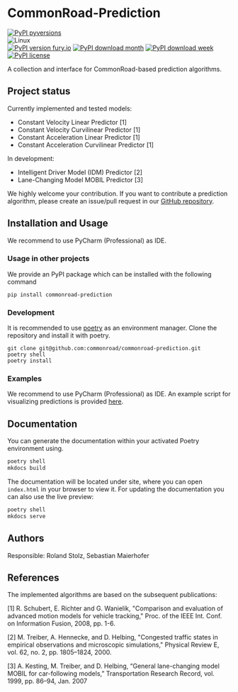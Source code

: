# CommonRoad-Prediction
[![PyPI pyversions](https://img.shields.io/pypi/pyversions/commonroad-prediction.svg)](https://pypi.python.org/pypi/commonroad-prediction/)  
![Linux](https://img.shields.io/badge/Linux-FCC624?style=for-the-badge&logo=linux&logoColor=black)  
[![PyPI version fury.io](https://badge.fury.io/py/commonroad-prediction.svg)](https://pypi.python.org/pypi/commonroad-prediction/)
[![PyPI download month](https://img.shields.io/pypi/dm/commonroad-prediction.svg?label=PyPI%20downloads)](https://pypi.python.org/pypi/commonroad-prediction/) 
[![PyPI download week](https://img.shields.io/pypi/dw/commonroad-prediction.svg?label=PyPI%20downloads)](https://pypi.python.org/pypi/commonroad-prediction/)   
[![PyPI license](https://img.shields.io/pypi/l/commonroad-prediction.svg)](https://pypi.python.org/pypi/commonroad-prediction/)

A collection and interface for CommonRoad-based prediction algorithms.

## Project status
Currently implemented and tested models:   

- Constant Velocity Linear Predictor [1]
- Constant Velocity Curvilinear Predictor [1]
- Constant Acceleration Linear Predictor [1]
- Constant Acceleration Curvilinear Predictor [1]

In development:
- Intelligent Driver Model (IDM) Predictor [2]
- Lane-Changing Model MOBIL Predictor [3]

We highly welcome your contribution.
If you want to contribute a prediction algorithm, please create an issue/pull request in our [GitHub repository](https://github.com/commonroad/commonroad-prediction).


## Installation and Usage
We recommend to use PyCharm (Professional) as IDE.  
### Usage in other projects
We provide an PyPI package which can be installed with the following command
```shell
pip install commonroad-prediction
```

### Development
It is recommended to use [poetry](https://python-poetry.org/) as an environment manager.
Clone the repository and install it with poetry.
```shell
git clone git@github.com:commonroad/commonroad-prediction.git
poetry shell
poetry install
```

### Examples
We recommend to use PyCharm (Professional) as IDE. 
An example script for visualizing predictions is provided [here](example.md).


## Documentation
You can generate the documentation within your activated Poetry environment using.
```bash
poetry shell
mkdocs build
```
The documentation will be located under site, where you can open `index.html` in your browser to view it.
For updating the documentation you can also use the live preview:
```bash
poetry shell
mkdocs serve
```

## Authors
Responsible: Roland Stolz, Sebastian Maierhofer


## References
The implemented algorithms are based on the subsequent publications:  

[1] R. Schubert, E. Richter and G. Wanielik, 
"Comparison and evaluation of advanced motion models for vehicle tracking,"
Proc. of the IEEE Int. Conf. on Information Fusion, 2008, pp. 1-6.

[2] M. Treiber, A. Hennecke, and D. Helbing, 
"Congested traffic states in empirical observations and microscopic simulations,"
Physical Review E, vol. 62, no. 2, pp. 1805–1824, 2000.

[3] A. Kesting, M. Treiber, and D. Helbing, 
“General lane-changing model MOBIL for car-following models,” 
Transportation Research Record, vol. 1999, pp. 86–94, Jan. 2007